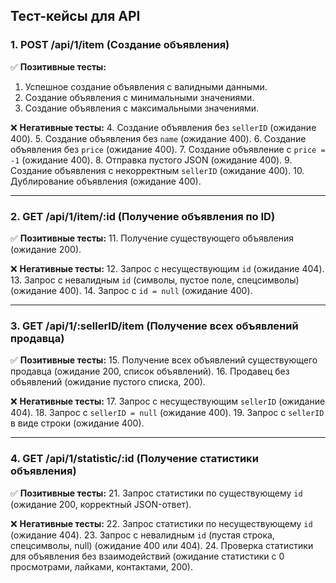 ## Тест-кейсы для API

### **1. POST /api/1/item (Создание объявления)**

✅ **Позитивные тесты:**
1. Успешное создание объявления с валидными данными.
2. Создание объявления с минимальными значениями.
3. Создание объявления с максимальными значениями.

❌ **Негативные тесты:**
4. Создание объявления без `sellerID` (ожидание 400).
5. Создание объявления без `name` (ожидание 400).
6. Создание объявления без `price` (ожидание 400).
7. Создание объявление с `price = -1` (ожидание 400).
8. Отправка пустого JSON (ожидание 400).
9. Создание объявления с некорректным `sellerID` (ожидание 400).
10. Дублирование объявления (ожидание 400).

---

### **2. GET /api/1/item/:id (Получение объявления по ID)**

✅ **Позитивные тесты:**
11. Получение существующего объявления (ожидание 200).

❌ **Негативные тесты:**
12. Запрос с несуществующим `id` (ожидание 404).
13. Запрос с невалидным `id` (символы, пустое поле, спецсимволы) (ожидание 400).
14. Запрос с `id = null` (ожидание 400).

---

### **3. GET /api/1/:sellerID/item (Получение всех объявлений продавца)**

✅ **Позитивные тесты:**
15. Получение всех объявлений существующего продавца (ожидание 200, список объявлений).
16. Продавец без объявлений (ожидание пустого списка, 200).

❌ **Негативные тесты:**
17. Запрос с несуществующим `sellerID` (ожидание 404).
18. Запрос с `sellerID = null` (ожидание 400).
19. Запрос с `sellerID` в виде строки (ожидание 400).

---

### **4. GET /api/1/statistic/:id (Получение статистики объявления)**

✅ **Позитивные тесты:**
21. Запрос статистики по существующему `id` (ожидание 200, корректный JSON-ответ).

❌ **Негативные тесты:**
22. Запрос статистики по несуществующему `id` (ожидание 404).
23. Запрос с невалидным `id` (пустая строка, спецсимволы, null) (ожидание 400 или 404).
24. Проверка статистики для объявления без взаимодействий (ожидание статистики с 0 просмотрами, лайками, контактами, 200).